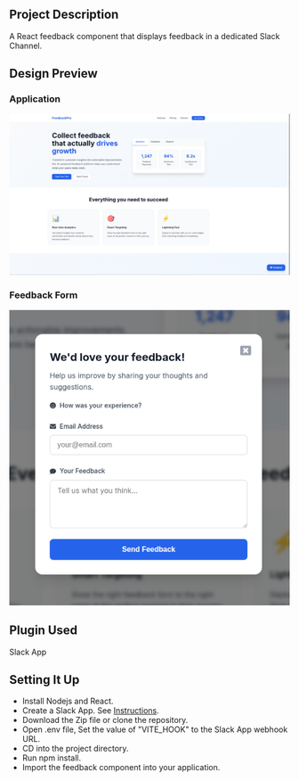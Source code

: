 ## Project Description

A React feedback component that displays feedback in a dedicated Slack Channel.

## Design Preview

### Application

![Application UI](feedback-ui.png)

### Feedback Form

![Feedback Form UI](feedback-form-ui.png)

## Plugin Used

Slack App

## Setting It Up

- Install Nodejs and React.
- Create a Slack App. See [Instructions](https://blog.openreplay.com/integrate-react-with-slack/).
- Download the Zip file or clone the repository.
- Open .env file, Set the value of "VITE_HOOK" to the Slack App webhook URL.
- CD into the project directory.
- Run npm install.
- Import the feedback component into your application.

